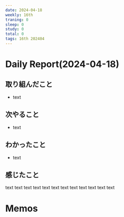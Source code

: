 ```yaml
---
date: 2024-04-18
weekly: 16th
traning: 0
sleep: 0
study: 0
total: 0
tags: 16th 202404 
---
```

# Daily Report(2024-04-18)
## 取り組んだこと
- text
## 次やること
- text
## わかったこと
- text
## 感じたこと
text text text text text text text text text text text text
# Memos
